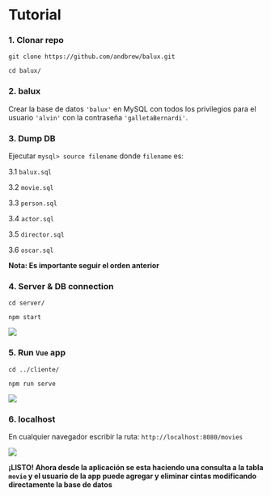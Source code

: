 # Tutorial

### 1. Clonar repo
```git clone https://github.com/andbrew/balux.git```

```cd balux/```

### 2. balux
Crear la base de datos ```'balux'``` en MySQL con todos los privilegios para el usuario ```'alvin'```
con la contraseña ```'galletaBernardi'```.

### 3. Dump DB
Ejecutar ```mysql> source filename``` donde ```filename``` es:

  3.1 ```balux.sql```
  
  3.2 ```movie.sql```
  
  3.3 ```person.sql```
  
  3.4 ```actor.sql```
  
  3.5 ```director.sql```
  
  3.6 ```oscar.sql```
  
**Nota: Es importante seguir el orden anterior**

### 4. Server & DB connection
```cd server/```

```npm start```

![](/ss1.png)

### 5. Run ```Vue``` app
```cd ../cliente/```

```npm run serve```

![](/ss2.png)

### 6. localhost
En cualquier navegador escribir la ruta: ```http://localhost:8080/movies```

![](/ss3.png)

**¡LISTO! Ahora desde la aplicación se esta haciendo una consulta a la tabla ```movie``` y el usuario de la app
puede agregar y eliminar cintas modificando directamente la base de datos**

